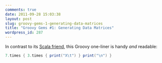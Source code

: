 ```yaml
---
comments: true
date: 2011-09-28 15:03:38
layout: post
slug: groovy-gems-1-generating-data-matrices
title: "Groovy Gems #1: Generating Data Matrices"
wordpress_id: 287
---
```

In contrast to its [Scala friend](/blog/2011/08/23/scala-gems-4-generating-data-matrices/), this Groovy one-liner is handy _and_ readable:
``` groovy
7.times { 3.times { print("X\t") } print("\n") }
```
